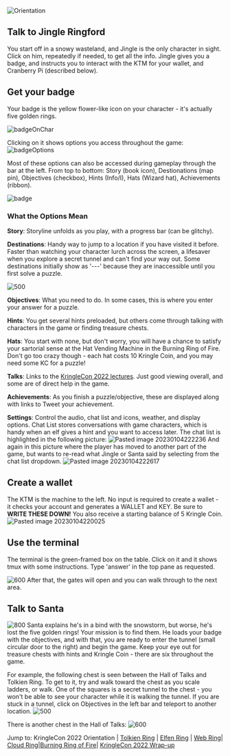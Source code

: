 
![Orientation](images/Orientation.jpg)
## Talk to Jingle Ringford
You start off in a snowy wasteland, and Jingle is the only character in sight. Click on him, repeatedly if needed, to get all the info.  Jingle gives you a badge, and instructs you to interact with the KTM for your wallet, and Cranberry Pi (described below).

## Get your badge
Your badge is the yellow flower-like icon on your character - it's actually five golden rings.  

![badgeOnChar](images/badgeOnChar.jpg)

Clicking on it shows options you access throughout the game: 
![badgeOptions](images/badgeOptions.jpg)

	
Most of these options can also be accessed during gameplay through the bar at the left. From top to bottom: Story (book icon), Destionations (map pin), Objectives (checkbox), Hints (Info/I), Hats (Wizard hat), Achievements (ribbon).

![badge](images/badge.jpg)

### What the Options Mean
**Story**:  Storyline unfolds as you play, with a progress bar (can be glitchy).  

**Destinations**: Handy way to jump to a location if you have visited it before. Faster than watching your character lurch across the screen, a lifesaver when you explore a secret tunnel and can't find your way out. Some destinations initially show as '---' because they are inaccessible until you first solve a puzzle.

![500](images/Pasted%20image%2020230104214039.png)

**Objectives**: What you need to do. In some cases, this is where you enter your answer for a puzzle.
  
**Hints**: You get several hints preloaded, but others come through talking with characters in the game or finding treasure chests.   

**Hats**: You start with none, but don't worry, you will have a chance to satisfy your sartorial sense at the Hat Vending Machine in the Burning Ring of Fire. Don't go too crazy though - each hat costs 10 Kringle Coin, and you may need some KC for a puzzle!  

**Talks**: Links to the [KringleCon 2022 lectures](https://www.sans.org/mlp/holiday-hack-challenge/). Just good viewing overall, and some are of direct help in the game.  

**Achievements**: As you finish a puzzle/objective, these are displayed along with links to Tweet your achievement.  

**Settings**: Control the audio, chat list and icons, weather, and display options. Chat List stores conversations with game characters, which is handy when an elf gives a hint and you want to access later.  The chat list is highlighted in the following picture:
![Pasted image 20230104222236](images/Pasted%20image%2020230104222236.png)
And again in this picture where the player has moved to another part of the game, but wants to re-read what Jingle or Santa said by selecting from the chat list dropdown.
![Pasted image 20230104222617](images/Pasted%20image%2020230104222617.png)
## Create a wallet

The KTM is the machine to the left. No input is required to create a wallet - it checks your account and generates a WALLET and KEY. Be sure to **WRITE THESE DOWN!**  You also receive a starting balance of 5 Kringle Coin.
![Pasted image 20230104220025](Pasted%20image%2020230104220025.png)
## Use the terminal

The terminal is the green-framed box on the table. Click on it and it shows tmux with some instructions. Type 'answer' in the top pane as requested.

![600](images/Pasted%20image%2020230104220356.png)
After that, the gates will open and you can walk through to the next area. 

## Talk to Santa
![800](images/Pasted%20image%2020230104221044.png)
Santa explains he's in a bind with the snowstorm, but worse, he's lost the five golden rings! Your mission is to find them. He loads your badge with the objectives, and with that, you are ready to enter the tunnel (small circular door to the right) and begin the game. Keep your eye out for treasure chests with hints and Kringle Coin - there are six throughout the game. 

For example, the following chest is seen between the Hall of Talks and Tolkien Ring. To get to it, try and walk toward the chest as you scale ladders, or walk. One of the squares is a secret tunnel to the chest - you won't be able to see your character while it is walking the tunnel. If you are stuck in a tunnel, click on Objectives in the left bar and teleport to another location. 
![500](images/Pasted%20image%2020230104224030.png)

There is another chest in the Hall of Talks:
![600](images/Pasted%20image%2020230104224421.png)


Jump to: KringleCon 2022 Orientation | [Tolkien Ring](Tolkien%20Ring.md) | [Elfen Ring](Elfen%20Ring.md) | [Web Ring](Web%20Ring.md)| [Cloud Ring](Cloud%20Ring.md)|[Burning Ring of Fire](Burning%20Ring%20of%20Fire.md)| [KringleCon 2022 Wrap-up](KringleCon%202022%20Wrap-up.md)
